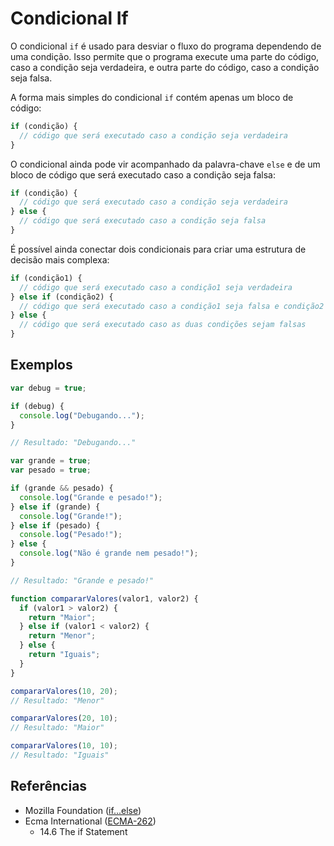 # Condicional If

O condicional `if` é usado para desviar o fluxo do programa dependendo de uma
condição. Isso permite que o programa execute uma parte do código, caso a
condição seja verdadeira, e outra parte do código, caso a condição seja falsa.

A forma mais simples do condicional `if` contém apenas um bloco de código:

```javascript
if (condição) {
  // código que será executado caso a condição seja verdadeira
}
```

O condicional ainda pode vir acompanhado da palavra-chave `else` e de um bloco
de código que será executado caso a condição seja falsa:

```javascript
if (condição) {
  // código que será executado caso a condição seja verdadeira
} else {
  // código que será executado caso a condição seja falsa
}
```

É possível ainda conectar dois condicionais para criar uma estrutura de decisão
mais complexa:

```javascript
if (condição1) {
  // código que será executado caso a condição1 seja verdadeira
} else if (condição2) {
  // código que será executado caso a condição1 seja falsa e condição2 seja verdadeira
} else {
  // código que será executado caso as duas condições sejam falsas
}
```

## Exemplos

```javascript
var debug = true;

if (debug) {
  console.log("Debugando...");
}

// Resultado: "Debugando..."
```

```javascript
var grande = true;
var pesado = true;

if (grande && pesado) {
  console.log("Grande e pesado!");
} else if (grande) {
  console.log("Grande!");
} else if (pesado) {
  console.log("Pesado!");
} else {
  console.log("Não é grande nem pesado!");
}

// Resultado: "Grande e pesado!"
```

```javascript
function compararValores(valor1, valor2) {
  if (valor1 > valor2) {
    return "Maior";
  } else if (valor1 < valor2) {
    return "Menor";
  } else {
    return "Iguais";
  }
}

compararValores(10, 20);
// Resultado: "Menor"

compararValores(20, 10);
// Resultado: "Maior"

compararValores(10, 10);
// Resultado: "Iguais"
```

## Referências

- Mozilla Foundation
  ([if...else](https://developer.mozilla.org/pt-BR/docs/Web/JavaScript/Reference/Statements/if...else))
- Ecma International ([ECMA-262](https://tc39.es/ecma262))
  - 14.6 The if Statement
